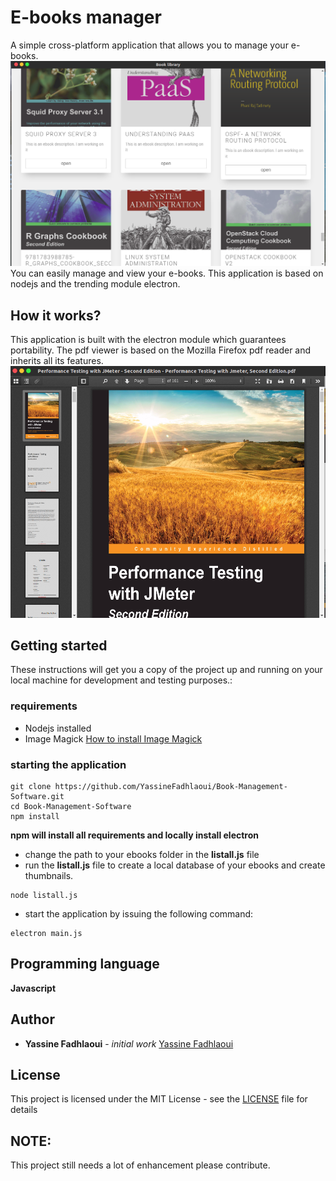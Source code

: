 # E-books manager
A simple cross-platform application that allows you to manage your e-books.
![Alt text](/screenshots/app.png?raw=true "Books management open source software")
You can easily manage and view your e-books.
This application is based on nodejs and the trending module electron.
## How it works?
This application is built with the electron module which guarantees portability. The pdf viewer is based on the Mozilla Firefox pdf reader and inherits all its features.
![Alt text](/screenshots/book.png?raw=true "Books management open source software pdf viewer")
## Getting started
These instructions will get you a copy of the project up and running on your local machine for development and testing purposes.:
### requirements
* Nodejs installed
* Image Magick [How to install Image Magick](https://www.imagemagick.org/script/download.php)
### starting the application
```
git clone https://github.com/YassineFadhlaoui/Book-Management-Software.git
cd Book-Management-Software
npm install
```
**npm will install all requirements and locally install electron**

* change the path to your ebooks folder in the **listall.js** file
* run the **listall.js** file to create a local database of your ebooks and create thumbnails.
```
node listall.js
```
* start the application by issuing the following command:
```
electron main.js
```
## Programming language
**Javascript**

## Author
* **Yassine Fadhlaoui** - *initial work* [Yassine Fadhlaoui](https://github.com/YassineFadhlaoui)

## License

This project is licensed under the MIT License - see the [LICENSE](https://github.com/YassineFadhlaoui/Book-Management-Software/blob/master/LICENSE) file for details

## NOTE:
This project still needs a lot of enhancement please contribute.
